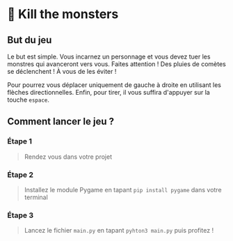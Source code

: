 # 👹 Kill the monsters

## But du jeu

Le but est simple. Vous incarnez un personnage et vous
devez tuer les monstres qui avanceront vers vous. Faites
attention ! Des pluies de comètes se déclenchent ! À
vous de les éviter !

Pour pourrez vous déplacer uniquement de gauche à droite
en utilisant les flèches directionnelles. Enfin, pour
tirer, il vous suffira d'appuyer sur la touche `espace`.

## Comment lancer le jeu ?

### Étape 1
> Rendez vous dans votre projet

### Étape 2
> Installez le module Pygame en tapant
> `pip install pygame` dans votre terminal
> 

### Étape 3
> Lancez le fichier `main.py` en tapant
> `pyhton3 main.py` puis profitez !

